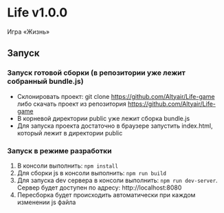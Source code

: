 # Life v1.0.0

Игра «Жизнь»

## Запуск

### Запуск готовой сборки (в репозитории уже лежит собранный bundle.js)

* Склонировать проект: git clone https://github.com/Altyair/Life-game либо скачать проект из репозитория https://github.com/Altyair/Life-game
* В корневой директории public уже лежит сборка bundle.js
* Для запуска проекта достаточно в браузере запустить index.html, который лежит в директории public

### Запуск в режиме разработки

1. В консоли выполнить: `npm install`
2. Для сборки js в консоли выполнить: `npm run build`
3. Для запуска dev сервера в консоли выполнить: `npm run dev-server`. Сервер будет доступен по адресу: http://localhost:8080
4. Пересборка будет происходить автоматически при каждом изменении js файла
